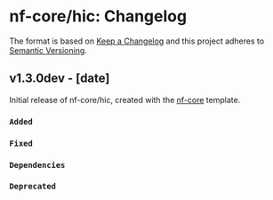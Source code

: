 # nf-core/hic: Changelog

The format is based on [Keep a Changelog](https://keepachangelog.com/en/1.0.0/)
and this project adheres to [Semantic Versioning](https://semver.org/spec/v2.0.0.html).

## v1.3.0dev - [date]

Initial release of nf-core/hic, created with the [nf-core](https://nf-co.re/) template.

### `Added`

### `Fixed`

### `Dependencies`

### `Deprecated`
